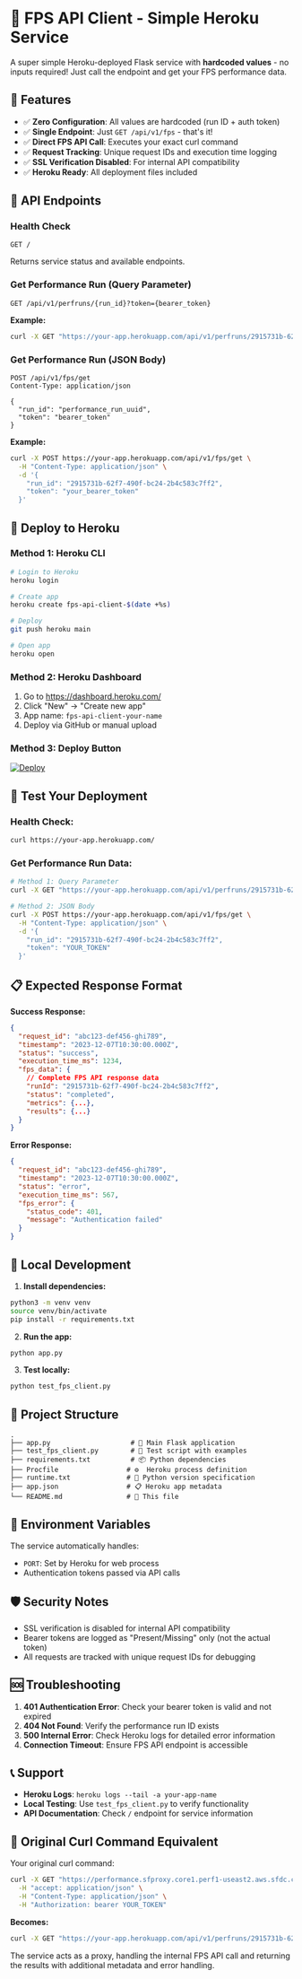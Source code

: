 # 🚀 FPS API Client - Simple Heroku Service

A super simple Heroku-deployed Flask service with **hardcoded values** - no inputs required! Just call the endpoint and get your FPS performance data.

## 🎯 Features

- ✅ **Zero Configuration**: All values are hardcoded (run ID + auth token)
- ✅ **Single Endpoint**: Just `GET /api/v1/fps` - that's it!
- ✅ **Direct FPS API Call**: Executes your exact curl command
- ✅ **Request Tracking**: Unique request IDs and execution time logging
- ✅ **SSL Verification Disabled**: For internal API compatibility
- ✅ **Heroku Ready**: All deployment files included

## 📡 API Endpoints

### Health Check
```
GET /
```
Returns service status and available endpoints.

### Get Performance Run (Query Parameter)
```
GET /api/v1/perfruns/{run_id}?token={bearer_token}
```

**Example:**
```bash
curl -X GET "https://your-app.herokuapp.com/api/v1/perfruns/2915731b-62f7-490f-bc24-2b4c583c7ff2?token=your_bearer_token"
```

### Get Performance Run (JSON Body)
```
POST /api/v1/fps/get
Content-Type: application/json

{
  "run_id": "performance_run_uuid",
  "token": "bearer_token"
}
```

**Example:**
```bash
curl -X POST https://your-app.herokuapp.com/api/v1/fps/get \
  -H "Content-Type: application/json" \
  -d '{
    "run_id": "2915731b-62f7-490f-bc24-2b4c583c7ff2",
    "token": "your_bearer_token"
  }'
```

## 🚀 Deploy to Heroku

### Method 1: Heroku CLI
```bash
# Login to Heroku
heroku login

# Create app
heroku create fps-api-client-$(date +%s)

# Deploy
git push heroku main

# Open app
heroku open
```

### Method 2: Heroku Dashboard
1. Go to https://dashboard.heroku.com/
2. Click "New" → "Create new app"
3. App name: `fps-api-client-your-name`
4. Deploy via GitHub or manual upload

### Method 3: Deploy Button
[![Deploy](https://www.herokucdn.com/deploy/button.svg)](https://heroku.com/deploy)

## 🧪 Test Your Deployment

### Health Check:
```bash
curl https://your-app.herokuapp.com/
```

### Get Performance Run Data:
```bash
# Method 1: Query Parameter
curl -X GET "https://your-app.herokuapp.com/api/v1/perfruns/2915731b-62f7-490f-bc24-2b4c583c7ff2?token=YOUR_TOKEN"

# Method 2: JSON Body
curl -X POST https://your-app.herokuapp.com/api/v1/fps/get \
  -H "Content-Type: application/json" \
  -d '{
    "run_id": "2915731b-62f7-490f-bc24-2b4c583c7ff2",
    "token": "YOUR_TOKEN"
  }'
```

## 📋 Expected Response Format

**Success Response:**
```json
{
  "request_id": "abc123-def456-ghi789",
  "timestamp": "2023-12-07T10:30:00.000Z",
  "status": "success",
  "execution_time_ms": 1234,
  "fps_data": {
    // Complete FPS API response data
    "runId": "2915731b-62f7-490f-bc24-2b4c583c7ff2",
    "status": "completed",
    "metrics": {...},
    "results": {...}
  }
}
```

**Error Response:**
```json
{
  "request_id": "abc123-def456-ghi789",
  "timestamp": "2023-12-07T10:30:00.000Z",
  "status": "error",
  "execution_time_ms": 567,
  "fps_error": {
    "status_code": 401,
    "message": "Authentication failed"
  }
}
```

## 🔧 Local Development

1. **Install dependencies:**
```bash
python3 -m venv venv
source venv/bin/activate
pip install -r requirements.txt
```

2. **Run the app:**
```bash
python app.py
```

3. **Test locally:**
```bash
python test_fps_client.py
```

## 📁 Project Structure

```
.
├── app.py                    # 🐍 Main Flask application
├── test_fps_client.py        # 🧪 Test script with examples
├── requirements.txt          # 📦 Python dependencies
├── Procfile                 # ⚙️  Heroku process definition
├── runtime.txt              # 🐍 Python version specification
├── app.json                 # 📋 Heroku app metadata
└── README.md                # 📖 This file
```

## 🔑 Environment Variables

The service automatically handles:
- `PORT`: Set by Heroku for web process
- Authentication tokens passed via API calls

## 🛡️ Security Notes

- SSL verification is disabled for internal API compatibility
- Bearer tokens are logged as "Present/Missing" only (not the actual token)
- All requests are tracked with unique request IDs for debugging

## 🆘 Troubleshooting

1. **401 Authentication Error**: Check your bearer token is valid and not expired
2. **404 Not Found**: Verify the performance run ID exists
3. **500 Internal Error**: Check Heroku logs for detailed error information
4. **Connection Timeout**: Ensure FPS API endpoint is accessible

## 📞 Support

- **Heroku Logs**: `heroku logs --tail -a your-app-name`
- **Local Testing**: Use `test_fps_client.py` to verify functionality
- **API Documentation**: Check `/` endpoint for service information

## 🎯 Original Curl Command Equivalent

Your original curl command:
```bash
curl -X GET "https://performance.sfproxy.core1.perf1-useast2.aws.sfdc.cl/api/v1/perfruns/2915731b-62f7-490f-bc24-2b4c583c7ff2" \
  -H "accept: application/json" \
  -H "Content-Type: application/json" \
  -H "Authorization: bearer YOUR_TOKEN"
```

**Becomes:**
```bash
curl -X GET "https://your-app.herokuapp.com/api/v1/perfruns/2915731b-62f7-490f-bc24-2b4c583c7ff2?token=YOUR_TOKEN"
```

The service acts as a proxy, handling the internal FPS API call and returning the results with additional metadata and error handling.
